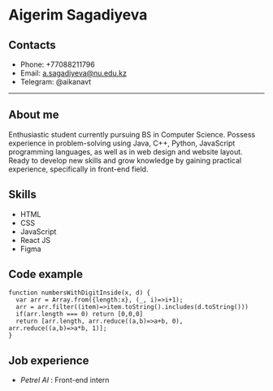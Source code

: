 # Aigerim Sagadiyeva

## Contacts

- Phone: +77088211796
- Email: a.sagadiyeva@nu.edu.kz
- Telegram: @aikanavt

---

## About me

Enthusiastic student currently pursuing BS in Computer Science. Possess experience in problem-solving using Java, C++, Python, JavaScript programming languages, as well as in web design and website layout. Ready to develop new skills and grow knowledge by gaining practical experience, specifically in front-end field.

## Skills

- HTML
- CSS
- JavaScript
- React JS
- Figma

## Code example

```
function numbersWithDigitInside(x, d) {
  var arr = Array.from({length:x}, (_, i)=>i+1);
  arr = arr.filter((item)=>item.toString().includes(d.toString()))
  if(arr.length === 0) return [0,0,0]
  return [arr.length, arr.reduce((a,b)=>a+b, 0), arr.reduce((a,b)=>a*b, 1)];
}
```

## Job experience

- _Petrel AI_ : Front-end intern

